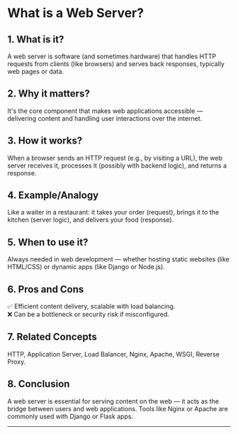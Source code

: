 # What is a Web Server?

## 1. What is it?  
A web server is software (and sometimes hardware) that handles HTTP requests from clients (like browsers) and serves back responses, typically web pages or data.

## 2. Why it matters?  
It's the core component that makes web applications accessible — delivering content and handling user interactions over the internet.

## 3. How it works?  
When a browser sends an HTTP request (e.g., by visiting a URL), the web server receives it, processes it (possibly with backend logic), and returns a response.

## 4. Example/Analogy  
Like a waiter in a restaurant: it takes your order (request), brings it to the kitchen (server logic), and delivers your food (response).

## 5. When to use it?  
Always needed in web development — whether hosting static websites (like HTML/CSS) or dynamic apps (like Django or Node.js).

## 6. Pros and Cons  
✅ Efficient content delivery, scalable with load balancing.  
❌ Can be a bottleneck or security risk if misconfigured.

## 7. Related Concepts  
HTTP, Application Server, Load Balancer, Nginx, Apache, WSGI, Reverse Proxy.

## 8. Conclusion  
A web server is essential for serving content on the web — it acts as the bridge between users and web applications. Tools like Nginx or Apache are commonly used with Django or Flask apps.

---
